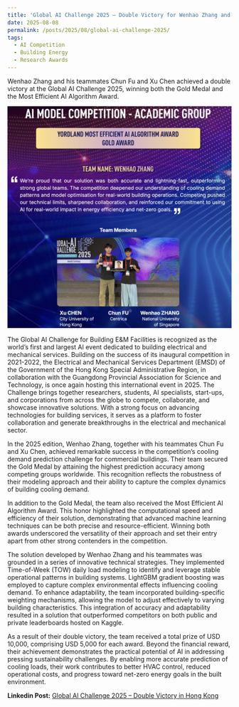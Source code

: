 ```yaml
---
title: 'Global AI Challenge 2025 – Double Victory for Wenhao Zhang and Team'
date: 2025-08-08
permalink: /posts/2025/08/global-ai-challenge-2025/
tags:
  - AI Competition
  - Building Energy
  - Research Awards
---
```


Wenhao Zhang and his teammates Chun Fu and Xu Chen achieved a double victory at the Global AI Challenge 2025, winning both the Gold Medal and the Most Efficient AI Algorithm Award.

<img src="/images/global-ai-challenge-2025.jpg" alt="global-ai-challenge-2025" width="550">

The Global AI Challenge for Building E&M Facilities is recognized as the world’s first and largest AI event dedicated to building electrical and mechanical services. Building on the success of its inaugural competition in 2021-2022, the Electrical and Mechanical Services Department (EMSD) of the Government of the Hong Kong Special Administrative Region, in collaboration with the Guangdong Provincial Association for Science and Technology, is once again hosting this international event in 2025. The Challenge brings together researchers, students, AI specialists, start-ups, and corporations from across the globe to compete, collaborate, and showcase innovative solutions. With a strong focus on advancing technologies for building services, it serves as a platform to foster collaboration and generate breakthroughs in the electrical and mechanical sector.

In the 2025 edition, Wenhao Zhang, together with his teammates Chun Fu and Xu Chen, achieved remarkable success in the competition’s cooling demand prediction challenge for commercial buildings. Their team secured the Gold Medal by attaining the highest prediction accuracy among competing groups worldwide. This recognition reflects the robustness of their modeling approach and their ability to capture the complex dynamics of building cooling demand.

In addition to the Gold Medal, the team also received the Most Efficient AI Algorithm Award. This honor highlighted the computational speed and efficiency of their solution, demonstrating that advanced machine learning techniques can be both precise and resource-efficient. Winning both awards underscored the versatility of their approach and set their entry apart from other strong contenders in the competition.

The solution developed by Wenhao Zhang and his teammates was grounded in a series of innovative technical strategies. They implemented Time-of-Week (TOW) daily load modeling to identify and leverage stable operational patterns in building systems. LightGBM gradient boosting was employed to capture complex environmental effects influencing cooling demand. To enhance adaptability, the team incorporated building-specific weighting mechanisms, allowing the model to adjust effectively to varying building characteristics. This integration of accuracy and adaptability resulted in a solution that outperformed competitors on both public and private leaderboards hosted on Kaggle.

As a result of their double victory, the team received a total prize of USD 10,000, comprising USD 5,000 for each award. Beyond the financial reward, their achievement demonstrates the practical potential of AI in addressing pressing sustainability challenges. By enabling more accurate prediction of cooling loads, their work contributes to better HVAC control, reduced operational costs, and progress toward net-zero energy goals in the built environment.

**Linkedin Post:** [Global AI Challenge 2025 – Double Victory in Hong Kong](https://www.linkedin.com/feed/update/urn:li:activity:7359688002308067330/)
